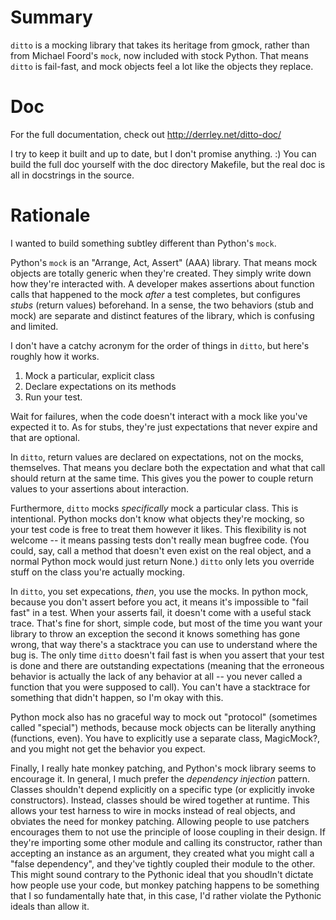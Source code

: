 # Summary

`ditto` is a mocking library that takes its heritage from gmock, rather than
from Michael Foord's `mock`, now included with stock Python. That means `ditto`
is fail-fast, and mock objects feel a lot like the objects they replace.

# Doc

For the full documentation, check out http://derrley.net/ditto-doc/

I try to keep it built and up to date, but I don't promise anything. :) You can
build the full doc yourself with the doc directory Makefile, but the real doc
is all in docstrings in the source.

# Rationale

I wanted to build something subtley different than Python's `mock`. 

Python's `mock` is an "Arrange, Act, Assert" (AAA) library. That means mock
objects are totally generic when they're created. They simply write down how
they're interacted with. A developer makes assertions about function calls that
happened to the mock *after* a test completes, but configures *stubs* (return
values) beforehand. In a sense, the two behaviors (stub and mock) are separate
and distinct features of the library, which is confusing and limited.

I don't have a catchy acronym for the order of things in `ditto`, but here's
roughly how it works.

1. Mock a particular, explicit class
2. Declare expectations on its methods
3. Run your test.

Wait for failures, when the code doesn't interact with a mock like you've
expected it to. As for stubs, they're just expectations that never expire and
that are optional.

In `ditto`, return values are declared on expectations, not on the mocks,
themselves. That means you declare both the expectation and what that call
should return at the same time. This gives you the power to couple return
values to your assertions about interaction.

Furthermore, `ditto` mocks *specifically* mock a particular class. This is
intentional. Python mocks don't know what objects they're mocking, so your
test code is free to treat them however it likes. This flexibility is not
welcome -- it means passing tests don't really mean bugfree code. (You could,
say, call a method that doesn't even exist on the real object, and a normal
Python mock would just return None.) `ditto` only lets you override stuff on the
class you're actually mocking.

In `ditto`, you set expecations, *then*, you use the mocks. In python mock,
because you don't assert before you act, it means it's impossible to "fail
fast" in a test. When your asserts fail, it doesn't come with a useful stack
trace. That's fine for short, simple code, but most of the time you want your
library to throw an exception the second it knows something has gone wrong,
that way there's a stacktrace you can use to understand where the bug is. The
only time `ditto` doesn't fail fast is when you assert that your test is done
and there are outstanding expectations (meaning that the erroneous behavior is
actually the lack of any behavior at all -- you never called a function that
you were supposed to call). You can't have a stacktrace for something that
didn't happen, so I'm okay with this.

Python mock also has no graceful way to mock out "protocol" (sometimes called
"special") methods, because mock objects can be literally anything (functions,
even). You have to explicitly use a separate class, MagicMock?, and you might
not get the behavior you expect.

Finally, I really hate monkey patching, and Python's mock library seems to
encourage it. In general, I much prefer the *dependency injection* pattern.
Classes shouldn't depend explicitly on a specific type (or explicitly invoke
constructors). Instead, classes should be wired together at runtime. This
allows your test harness to wire in mocks instead of real objects, and obviates
the need for monkey patching. Allowing people to use patchers encourages them
to not use the principle of loose coupling in their design. If they're
importing some other module and calling its constructor, rather than accepting
an instance as an argument, they created what you might call a "false
dependency", and they've tightly coupled their module to the other. This might
sound contrary to the Pythonic ideal that you shoudln't dictate how people use
your code, but monkey patching happens to be something that I so fundamentally
hate that, in this case, I'd rather violate the Pythonic ideals than allow it.


